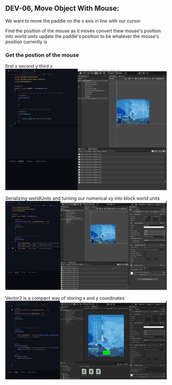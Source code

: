 ## DEV-06, Move Object With Mouse:
We want to move the paddle on the x axis in line with our cursor

Find the position of the mouse as it moves
convert thew mouse's position into world units
update the paddle's position to be whatever the mouse's position currently is


### Get the postion of the mouse
first x
second y
third z
![](../images/DEV-06-A.png)

Serializing worldUnits and turning our numerical xy into block world units
![](../images/DEV-06-B.png)

Vector2 is a compact way of storing x and y coordinates
![](../images/DEV-06-C.png)
